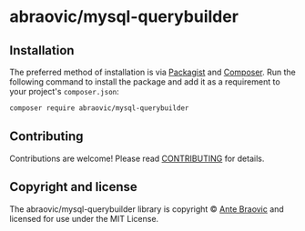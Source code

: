 # abraovic/mysql-querybuilder

## Installation

The preferred method of installation is via [Packagist][] and [Composer][]. Run the following command to install the package and add it as a requirement to your project's `composer.json`:

```bash
composer require abraovic/mysql-querybuilder
```

## Contributing

Contributions are welcome! Please read [CONTRIBUTING][] for details.

## Copyright and license

The abraovic/mysql-querybuilder library is copyright © [Ante Braovic](http://antebraovic.me) and licensed for use under the MIT License.

[packagist]: https://packagist.org/packages/abraovic/mysql-querybuilder
[composer]: http://getcomposer.org/
[contributing]: https://github.com/abraovic/mysql-querybuilder/blob/master/CONTRIBUTORS.md
